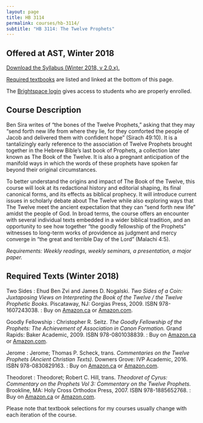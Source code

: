 ```yaml
---
layout: page
title: HB 3114
permalink: courses/hb-3114/
subtitle: "HB 3114: The Twelve Prophets"
---
```


## Offered at AST, Winter 2018

[Download the Syllabus (Winter 2018, v 2.0.x).](https://github.com/danieldriver/Syllabi/raw/master/HB/HB%203114-The%20XII-Driver%202018.pdf)

[Required textbooks](#required-texts-winter-2018) are listed and linked at the bottom of this page.

The [Brightspace login](https://smu.brightspace.com/d2l/login) gives access to students who are properly enrolled.


## Course Description

Ben Sira writes of “the bones of the Twelve Prophets,” asking that they
may “send forth new life from where they lie, for they comforted the
people of Jacob and delivered them with confident hope” (Sirach 49:10).
It is a tantalizingly early reference to the association of Twelve
Prophets brought together in the Hebrew Bible’s last book of Prophets, a
collection later known as The Book of the Twelve. It is also a pregnant
anticipation of the manifold ways in which the words of these prophets
have spoken far beyond their original circumstances.

To better understand the origins and impact of The Book of the Twelve,
this course will look at its redactional history and editorial shaping,
its final canonical forms, and its effects as biblical prophecy. It will
introduce current issues in scholarly debate about The Twelve while also
exploring ways that The Twelve meet the ancient expectation that they
can “send forth new life” amidst the people of God. In broad terms, the
course offers an encounter with several individual texts embedded in a
wider biblical tradition, and an opportunity to see how together “the
goodly fellowship of the Prophets” witnesses to long-term works of
providence as judgment and mercy converge in “the great and terrible Day
of the Lord” (Malachi 4:5).

*Requirements: Weekly readings, weekly seminars, a presentation, a major paper.*


## Required Texts (Winter 2018)

Two Sides
: Ehud Ben Zvi and James D. Nogalski. *Two Sides of a Coin: Juxtaposing Views on Interpreting the Book of the Twelve / the Twelve Prophetic Books.* Piscataway, NJ: Gorgias Press, 2009. ISBN 978-1607243038.
: Buy on [Amazon.ca](http://amzn.to/2zyDIeK) or [Amazon.com](http://amzn.to/2yMcg0i).

Goodly Fellowship
: Christopher R. Seitz. *The Goodly Fellowship of the Prophets: The Achievement of Association in Canon Formation.* Grand Rapids: Baker Academic, 2009. ISBN 978-0801038839.
: Buy on [Amazon.ca](http://amzn.to/2h1TGaJ) or [Amazon.com](http://amzn.to/2h1TPuN).

Jerome
: Jerome; Thomas P. Scheck, trans. *Commentaries on the Twelve Prophets (Ancient Christian Texts).* Downers Grove: IVP Academic, 2016. ISBN 978-0830829163.
: Buy on [Amazon.ca](http://amzn.to/2yJiygw) or [Amazon.com](http://amzn.to/2h24vJV).

Theodoret
: Theodoret; Robert C. Hill, trans. *Theodoret of Cyrus: Commentary on the Prophets Vol 3: Commentary on the Twelve Prophets.* Brookline, MA: Holy Cross Orthodox Press, 2007. ISBN 978-1885652768.
: Buy on [Amazon.ca](http://amzn.to/2h30m8l) or [Amazon.com](http://amzn.to/2zwDsgk).

Please note that textbook selections for my courses usually change with each iteration of the course.